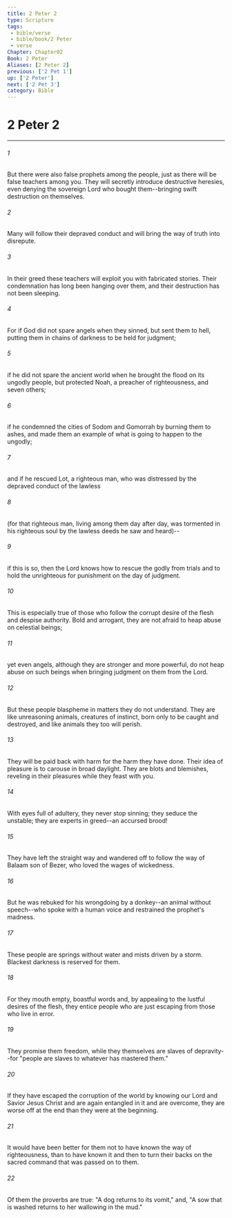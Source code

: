 ```yaml
---
title: 2 Peter 2
type: Scripture
tags:
 - bible/verse
 - bible/book/2 Peter
 - verse
Chapter: Chapter02
Book: 2 Peter
Aliases: [2 Peter 2]
previous: ['2 Pet 1']
up: ['2 Peter']
next: ['2 Pet 3']
category: Bible
---
```

# 2 Peter 2

***


###### 1 
But there were also false prophets among the people, just as there will be false teachers among you. They will secretly introduce destructive heresies, even denying the sovereign Lord who bought them--bringing swift destruction on themselves. 

###### 2 
Many will follow their depraved conduct and will bring the way of truth into disrepute. 

###### 3 
In their greed these teachers will exploit you with fabricated stories. Their condemnation has long been hanging over them, and their destruction has not been sleeping. 

###### 4 
For if God did not spare angels when they sinned, but sent them to hell, putting them in chains of darkness to be held for judgment; 

###### 5 
if he did not spare the ancient world when he brought the flood on its ungodly people, but protected Noah, a preacher of righteousness, and seven others; 

###### 6 
if he condemned the cities of Sodom and Gomorrah by burning them to ashes, and made them an example of what is going to happen to the ungodly; 

###### 7 
and if he rescued Lot, a righteous man, who was distressed by the depraved conduct of the lawless 

###### 8 
(for that righteous man, living among them day after day, was tormented in his righteous soul by the lawless deeds he saw and heard)-- 

###### 9 
if this is so, then the Lord knows how to rescue the godly from trials and to hold the unrighteous for punishment on the day of judgment. 

###### 10 
This is especially true of those who follow the corrupt desire of the flesh and despise authority. Bold and arrogant, they are not afraid to heap abuse on celestial beings; 

###### 11 
yet even angels, although they are stronger and more powerful, do not heap abuse on such beings when bringing judgment on them from the Lord. 

###### 12 
But these people blaspheme in matters they do not understand. They are like unreasoning animals, creatures of instinct, born only to be caught and destroyed, and like animals they too will perish. 

###### 13 
They will be paid back with harm for the harm they have done. Their idea of pleasure is to carouse in broad daylight. They are blots and blemishes, reveling in their pleasures while they feast with you. 

###### 14 
With eyes full of adultery, they never stop sinning; they seduce the unstable; they are experts in greed--an accursed brood! 

###### 15 
They have left the straight way and wandered off to follow the way of Balaam son of Bezer, who loved the wages of wickedness. 

###### 16 
But he was rebuked for his wrongdoing by a donkey--an animal without speech--who spoke with a human voice and restrained the prophet's madness. 

###### 17 
These people are springs without water and mists driven by a storm. Blackest darkness is reserved for them. 

###### 18 
For they mouth empty, boastful words and, by appealing to the lustful desires of the flesh, they entice people who are just escaping from those who live in error. 

###### 19 
They promise them freedom, while they themselves are slaves of depravity--for "people are slaves to whatever has mastered them." 

###### 20 
If they have escaped the corruption of the world by knowing our Lord and Savior Jesus Christ and are again entangled in it and are overcome, they are worse off at the end than they were at the beginning. 

###### 21 
It would have been better for them not to have known the way of righteousness, than to have known it and then to turn their backs on the sacred command that was passed on to them. 

###### 22 
Of them the proverbs are true: "A dog returns to its vomit," and, "A sow that is washed returns to her wallowing in the mud." 
